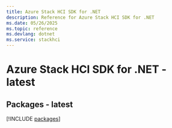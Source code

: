 ```yaml
---
title: Azure Stack HCI SDK for .NET
description: Reference for Azure Stack HCI SDK for .NET
ms.date: 05/26/2025
ms.topic: reference
ms.devlang: dotnet
ms.service: stackhci
---
```

# Azure Stack HCI SDK for .NET - latest
## Packages - latest
[!INCLUDE [packages](stack-hci-index.md)]